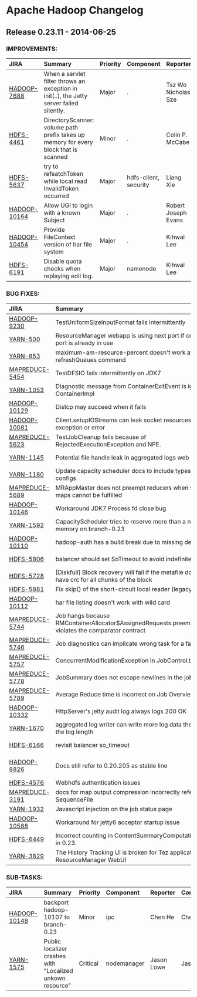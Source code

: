 
<!---
# Licensed to the Apache Software Foundation (ASF) under one
# or more contributor license agreements.  See the NOTICE file
# distributed with this work for additional information
# regarding copyright ownership.  The ASF licenses this file
# to you under the Apache License, Version 2.0 (the
# "License"); you may not use this file except in compliance
# with the License.  You may obtain a copy of the License at
#
#     http://www.apache.org/licenses/LICENSE-2.0
#
# Unless required by applicable law or agreed to in writing, software
# distributed under the License is distributed on an "AS IS" BASIS,
# WITHOUT WARRANTIES OR CONDITIONS OF ANY KIND, either express or implied.
# See the License for the specific language governing permissions and
# limitations under the License.
-->
# Apache Hadoop Changelog

## Release 0.23.11 - 2014-06-25



### IMPROVEMENTS:

| JIRA | Summary | Priority | Component | Reporter | Contributor |
|:---- |:---- | :--- |:---- |:---- |:---- |
| [HADOOP-7688](https://issues.apache.org/jira/browse/HADOOP-7688) | When a servlet filter throws an exception in init(..), the Jetty server failed silently. |  Major | . | Tsz Wo Nicholas Sze | Uma Maheswara Rao G |
| [HDFS-4461](https://issues.apache.org/jira/browse/HDFS-4461) | DirectoryScanner: volume path prefix takes up memory for every block that is scanned |  Minor | . | Colin P. McCabe | Colin P. McCabe |
| [HDFS-5637](https://issues.apache.org/jira/browse/HDFS-5637) | try to refeatchToken while local read InvalidToken occurred |  Major | hdfs-client, security | Liang Xie | Liang Xie |
| [HADOOP-10164](https://issues.apache.org/jira/browse/HADOOP-10164) | Allow UGI to login with a known Subject |  Major | . | Robert Joseph Evans | Robert Joseph Evans |
| [HADOOP-10454](https://issues.apache.org/jira/browse/HADOOP-10454) | Provide FileContext version of har file system |  Major | . | Kihwal Lee | Kihwal Lee |
| [HDFS-6191](https://issues.apache.org/jira/browse/HDFS-6191) | Disable quota checks when replaying edit log. |  Major | namenode | Kihwal Lee | Kihwal Lee |


### BUG FIXES:

| JIRA | Summary | Priority | Component | Reporter | Contributor |
|:---- |:---- | :--- |:---- |:---- |:---- |
| [HADOOP-9230](https://issues.apache.org/jira/browse/HADOOP-9230) | TestUniformSizeInputFormat fails intermittently |  Major | test | Karthik Kambatla | Karthik Kambatla |
| [YARN-500](https://issues.apache.org/jira/browse/YARN-500) | ResourceManager webapp is using next port if configured port is already in use |  Major | resourcemanager | Nishan Shetty | Kenji Kikushima |
| [YARN-853](https://issues.apache.org/jira/browse/YARN-853) | maximum-am-resource-percent doesn\'t work after refreshQueues command |  Major | capacityscheduler | Devaraj K | Devaraj K |
| [MAPREDUCE-5454](https://issues.apache.org/jira/browse/MAPREDUCE-5454) | TestDFSIO fails intermittently on JDK7 |  Major | test | Karthik Kambatla | Karthik Kambatla |
| [YARN-1053](https://issues.apache.org/jira/browse/YARN-1053) | Diagnostic message from ContainerExitEvent is ignored in ContainerImpl |  Blocker | . | Omkar Vinit Joshi | Omkar Vinit Joshi |
| [HADOOP-10129](https://issues.apache.org/jira/browse/HADOOP-10129) | Distcp may succeed when it fails |  Critical | tools/distcp | Daryn Sharp | Daryn Sharp |
| [HADOOP-10081](https://issues.apache.org/jira/browse/HADOOP-10081) | Client.setupIOStreams can leak socket resources on exception or error |  Critical | ipc | Jason Lowe | Tsuyoshi Ozawa |
| [MAPREDUCE-5623](https://issues.apache.org/jira/browse/MAPREDUCE-5623) | TestJobCleanup fails because of RejectedExecutionException and NPE. |  Major | . | Tsuyoshi Ozawa | Jason Lowe |
| [YARN-1145](https://issues.apache.org/jira/browse/YARN-1145) | Potential file handle leak in aggregated logs web ui |  Major | . | Rohith Sharma K S | Rohith Sharma K S |
| [YARN-1180](https://issues.apache.org/jira/browse/YARN-1180) | Update capacity scheduler docs to include types on the configs |  Trivial | capacityscheduler | Thomas Graves | Chen He |
| [MAPREDUCE-5689](https://issues.apache.org/jira/browse/MAPREDUCE-5689) | MRAppMaster does not preempt reducers when scheduled maps cannot be fulfilled |  Critical | . | Lohit Vijayarenu | Lohit Vijayarenu |
| [HADOOP-10146](https://issues.apache.org/jira/browse/HADOOP-10146) | Workaround JDK7 Process fd close bug |  Critical | util | Daryn Sharp | Daryn Sharp |
| [YARN-1592](https://issues.apache.org/jira/browse/YARN-1592) | CapacityScheduler tries to reserve more than a node\'s total memory on branch-0.23 |  Major | capacityscheduler | Thomas Graves | Thomas Graves |
| [HADOOP-10110](https://issues.apache.org/jira/browse/HADOOP-10110) | hadoop-auth has a build break due to missing dependency |  Blocker | build | Chuan Liu | Chuan Liu |
| [HDFS-5806](https://issues.apache.org/jira/browse/HDFS-5806) | balancer should set SoTimeout to avoid indefinite hangs |  Major | balancer & mover | Nathan Roberts | Nathan Roberts |
| [HDFS-5728](https://issues.apache.org/jira/browse/HDFS-5728) | [Diskfull] Block recovery will fail if the metafile does not have crc for all chunks of the block |  Critical | datanode | Vinayakumar B | Vinayakumar B |
| [HDFS-5881](https://issues.apache.org/jira/browse/HDFS-5881) | Fix skip() of the short-circuit local reader (legacy). |  Critical | . | Kihwal Lee | Kihwal Lee |
| [HADOOP-10112](https://issues.apache.org/jira/browse/HADOOP-10112) | har file listing  doesn\'t work with wild card |  Major | tools | Brandon Li | Brandon Li |
| [MAPREDUCE-5744](https://issues.apache.org/jira/browse/MAPREDUCE-5744) | Job hangs because RMContainerAllocator$AssignedRequests.preemptReduce() violates the comparator contract |  Blocker | . | Sangjin Lee | Gera Shegalov |
| [MAPREDUCE-5746](https://issues.apache.org/jira/browse/MAPREDUCE-5746) | Job diagnostics can implicate wrong task for a failed job |  Major | jobhistoryserver | Jason Lowe | Jason Lowe |
| [MAPREDUCE-5757](https://issues.apache.org/jira/browse/MAPREDUCE-5757) | ConcurrentModificationException in JobControl.toList |  Major | client | Jason Lowe | Jason Lowe |
| [MAPREDUCE-5778](https://issues.apache.org/jira/browse/MAPREDUCE-5778) | JobSummary does not escape newlines in the job name |  Major | jobhistoryserver | Jason Lowe | Akira Ajisaka |
| [MAPREDUCE-5789](https://issues.apache.org/jira/browse/MAPREDUCE-5789) | Average Reduce time is incorrect on Job Overview page |  Major | jobhistoryserver, webapps | Rushabh S Shah | Rushabh S Shah |
| [HADOOP-10332](https://issues.apache.org/jira/browse/HADOOP-10332) | HttpServer\'s jetty audit log always logs 200 OK |  Major | . | Daryn Sharp | Jonathan Eagles |
| [YARN-1670](https://issues.apache.org/jira/browse/YARN-1670) | aggregated log writer can write more log data then it says is the log length |  Critical | . | Thomas Graves | Mit Desai |
| [HDFS-6166](https://issues.apache.org/jira/browse/HDFS-6166) | revisit balancer so\_timeout |  Blocker | balancer & mover | Nathan Roberts | Nathan Roberts |
| [HADOOP-8826](https://issues.apache.org/jira/browse/HADOOP-8826) | Docs still refer to 0.20.205 as stable line |  Minor | . | Robert Joseph Evans | Mit Desai |
| [HDFS-4576](https://issues.apache.org/jira/browse/HDFS-4576) | Webhdfs authentication issues |  Major | webhdfs | Daryn Sharp | Daryn Sharp |
| [MAPREDUCE-3191](https://issues.apache.org/jira/browse/MAPREDUCE-3191) | docs for map output compression incorrectly reference SequenceFile |  Trivial | . | Todd Lipcon | Chen He |
| [YARN-1932](https://issues.apache.org/jira/browse/YARN-1932) | Javascript injection on the job status page |  Blocker | . | Mit Desai | Mit Desai |
| [HADOOP-10588](https://issues.apache.org/jira/browse/HADOOP-10588) | Workaround for jetty6 acceptor startup issue |  Major | . | Kihwal Lee | Kihwal Lee |
| [HDFS-6449](https://issues.apache.org/jira/browse/HDFS-6449) | Incorrect counting in ContentSummaryComputationContext in 0.23. |  Critical | . | Kihwal Lee | Kihwal Lee |
| [YARN-3829](https://issues.apache.org/jira/browse/YARN-3829) | The History Tracking UI is broken for Tez application on ResourceManager WebUI |  Critical | applications | Irina Easterling |  |


### SUB-TASKS:

| JIRA | Summary | Priority | Component | Reporter | Contributor |
|:---- |:---- | :--- |:---- |:---- |:---- |
| [HADOOP-10148](https://issues.apache.org/jira/browse/HADOOP-10148) | backport hadoop-10107 to branch-0.23 |  Minor | ipc | Chen He | Chen He |
| [YARN-1575](https://issues.apache.org/jira/browse/YARN-1575) | Public localizer crashes with "Localized unkown resource" |  Critical | nodemanager | Jason Lowe | Jason Lowe |


